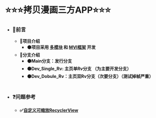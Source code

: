 # ⭐⭐⭐**拷贝漫画三方APP**⭐⭐⭐

- ### **🔶前言**
    - **🔷项目介绍**
        - **🟠项目采用 <u>多模块</u> 和 <u>MVI框架</u> 开发**
    - **🔷分支介绍**
        - **🟠Main分支：发行分支**
        - **🟠Dev_Single_Rv: 主页单Rv分支 （为主要开发分支）**
        - **🟠Dev_Dobule_Rv：主页双Rv分支（次要分支）（测试掉帧严重）**

  <br/>

- ### **❓问题参考**
    - **✅[自定义可缩放RecyclerView](https://ekibun.github.io/ekibook/2020/03/19/scalablelayoutmanager/)**